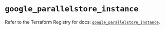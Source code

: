 # `google_parallelstore_instance`

Refer to the Terraform Registry for docs: [`google_parallelstore_instance`](https://registry.terraform.io/providers/hashicorp/google/6.23.0/docs/resources/parallelstore_instance).
